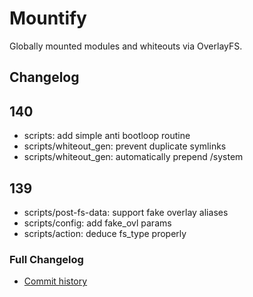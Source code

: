 # Mountify
Globally mounted modules and whiteouts via OverlayFS.

## Changelog
## 140
- scripts: add simple anti bootloop routine
- scripts/whiteout_gen: prevent duplicate symlinks
- scripts/whiteout_gen: automatically prepend /system

## 139
- scripts/post-fs-data: support fake overlay aliases
- scripts/config: add fake_ovl params
- scripts/action: deduce fs_type properly

### Full Changelog
- [Commit history](https://github.com/backslashxx/mountify/commits/master/)


